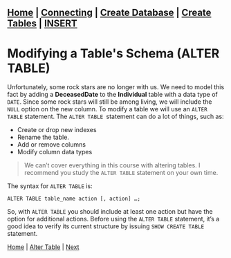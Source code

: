 [Home](/) | [Connecting](/2-connecting/) | [Create Database](/3-create-database/) | [Create Tables](/4-create-table/) | [INSERT](/5-insert/)  
---

# Modifying a Table's Schema (ALTER TABLE)

Unfortunately, some rock stars are no longer with us.  We need to model this fact by adding a **DeceasedDate** to the **Individual** table with a data type of `DATE`.  Since some rock stars will still be among living, we will include the `NULL` option on the new column. To modify a table we will use an `ALTER TABLE` statement.  The `ALTER TABLE `statement can do a lot of things, such as:  

- Create or drop new indexes  
- Rename the table.  
- Add or remove columns
- Modify column data types

> We can’t cover everything in this course with altering tables. I recommend you study the `ALTER TABLE` statement on your own time.  


The syntax for `ALTER TABLE` is:

```
ALTER TABLE table_name action [, action] …;
```

So, with `ALTER TABLE` you should include at least one action but have the option for additional actions.  Before using the `ALTER TABLE` statement, it’s a good idea to verify its current structure by issuing `SHOW CREATE TABLE` statement.

[Home](/)  |  [Alter Table](/6-alter-table/)  |  [Next](/6-alter-table/1) 
